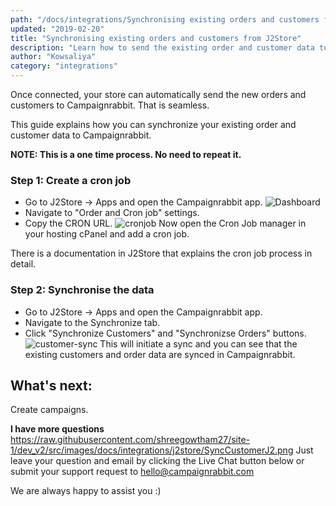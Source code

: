 ```yaml
---
path: "/docs/integrations/Synchronising existing orders and customers from J2Storesynchronising-existing-orders-and-customers-from-j2store"
updated: "2019-02-20"
title: "Synchronising existing orders and customers from J2Store"
description: "Learn how to send the existing order and customer data to Campaignrabbit"
author: "Kowsaliya"
category: "integrations"
---
```

Once connected, your store can automatically send the new orders and customers to Campaignrabbit. That is seamless.

This guide explains how you can synchronize your existing order and customer data to Campaignrabbit.

**NOTE: This is a one time process. No need to repeat it.**

### Step 1: Create a cron job
* Go to J2Store -> Apps and open the Campaignrabbit app.
![Dashboard](https://raw.githubusercontent.com/shreegowtham27/site-1/dev_v2/src/images/docs/integrations/j2store/screenshot-demo.flycart.org-2019.02.08-17-58-43.png)
* Navigate to "Order and Cron job" settings.
* Copy the CRON URL.
![cronjob](https://raw.githubusercontent.com/shreegowtham27/site-1/dev_v2/src/images/docs/integrations/j2store/cronjobj2.png)
Now open the Cron Job manager in your hosting cPanel and add a cron job.

There is a <link-text url="https://www.j2store.org/support/user-guide/creating-cron-job-on-your-server.html" rel="noopener" target="_blank"> documentation in J2Store that explains the cron job process</link-text> in detail.
### Step 2:  Synchronise the data
* Go to J2Store -> Apps and open the Campaignrabbit app.
* Navigate to the Synchronize tab.
* Click "Synchronize Customers" and "Synchronizse Orders" buttons.
![customer-sync](https://raw.githubusercontent.com/shreegowtham27/site-1/dev_v2/src/images/docs/integrations/j2store/SyncCustomerJ2.png)
This will initiate a sync and you can see that the existing customers and order data are synced in Campaignrabbit.

## What's next:
Create <link-text url="https://docs.campaignrabbit.com/campaigns/how-campaigns-work" rel="noopener" target="_blank">campaigns.</link-text>

**I have more questions**
https://raw.githubusercontent.com/shreegowtham27/site-1/dev_v2/src/images/docs/integrations/j2store/SyncCustomerJ2.png
Just leave your question and email by clicking the Live Chat button below or submit your support request to <hello@campaignrabbit.com>

We are always happy to assist you :)
